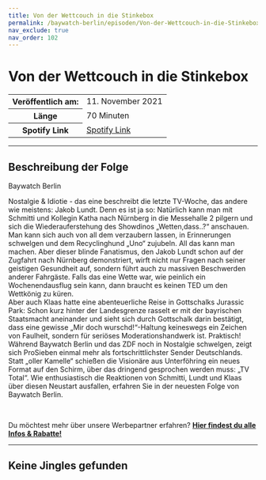 ```yaml
---
title: Von der Wettcouch in die Stinkebox
permalink: /baywatch-berlin/episoden/Von-der-Wettcouch-in-die-Stinkebox
nav_exclude: true
nav_order: 102
---
```


# Von der Wettcouch in die Stinkebox
<table class="resp-table dcf-table dcf-table-responsive dcf-table-bordered dcf-table-striped dcf-w-100%">
                    <tbody>
                        <tr>
                            <th scope="row">Veröffentlich am:</th>
                            <td data-label="Veröffentlich am:">11. November 2021</td>
                        </tr>
                        <tr>
                            <th scope="row">Länge </th>
                            <td data-label="Länge ">70 Minuten</td>
                        </tr><tr>
                                <th scope="row">Spotify Link</th>
                                <td data-label="Spotify Link"><a href="https://open.spotify.com/episode/1nk280636hePN3CqaqjJzw">Spotify Link</a></td>
                            </tr></tbody>
                </table>

***

## Beschreibung der Folge

<div>
Baywatch Berlin <br> <p>Nostalgie &amp; Idiotie - das eine beschreibt die letzte TV-Woche, das andere wie meistens: Jakob Lundt. Denn es ist ja so: Natürlich kann man mit Schmitti und Kollegin Katha nach Nürnberg in die Messehalle 2 pilgern und sich die Wiederauferstehung des Showdinos „Wetten,dass..?“ anschauen. Man kann sich auch von all dem verzaubern lassen, in Erinnerungen schwelgen und dem Recyclinghund „Uno“ zujubeln. All das kann man machen. Aber dieser blinde Fanatismus, den Jakob Lundt schon auf der Zugfahrt nach Nürnberg demonstriert, wirft nicht nur Fragen nach seiner geistigen Gesundheit auf, sondern führt auch zu massiven Beschwerden anderer Fahrgäste. Falls das eine Wette war, wie peinlich ein Wochenendausflug sein kann, dann braucht es keinen TED um den Wettkönig zu küren. <br> Aber auch Klaas hatte eine abenteuerliche Reise in Gottschalks Jurassic Park: Schon kurz hinter der Landesgrenze rasselt er mit der bayrischen Staatsmacht aneinander und sieht sich durch Gottschalk darin bestätigt, dass eine gewisse „Mir doch wurschd!“-Haltung keineswegs ein Zeichen von Faulheit, sondern für seriöses Moderationshandwerk ist. Praktisch! <br> Während Baywatch Berlin und das ZDF noch in Nostalgie schwelgen, zeigt sich ProSieben einmal mehr als fortschrittlichster Sender Deutschlands. Statt „oller Kamelle“ schießen die Visionäre aus Unterföhring ein neues Format auf den Schirm, über das dringend gesprochen werden muss: „TV Total“. Wie enthusiastisch die Reaktionen von Schmitti, Lundt und Klaas über diesen Neustart ausfallen, erfahren Sie in der neuesten Folge von Baywatch Berlin.</p> <br> <p>Du möchtest mehr über unsere Werbepartner erfahren? <a href="https://linktr.ee/BaywatchBerlin"><strong>Hier findest du alle Infos & Rabatte!</strong></a></p>  
</div>

***

## Keine Jingles gefunden